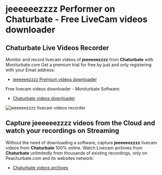 # jeeeeeezzzz Performer on Chaturbate - Free LiveCam videos downloader

## Chaturbate Live Videos Recorder

Monitor and record livecam videos of **jeeeeeezzzz** from **Chaturbate** with Moniturbate.com
Get a premium trial for free by just and only registering with your Email address:
* [jeeeeeezzzz Premium videos downloader](https://moniturbate.com/request-demo-licence-key.html)

Free livecam videos downloader - Moniturbate Software:
* [Chaturbate videos downloader](https://moniturbate.com/moniturbate-download-software.html)

![jeeeeeezzzz livecam videos recorder](https://peachurnet.com/templates/moniturbate-software.png)


## Capture jeeeeeezzzz videos from the Cloud and watch your recordings on Streaming

Without the need of downloading a software, capture **jeeeeeezzzz** livecam videos from **Chaturbate** 100% online.
Watch Livecam archives from **Chaturbate** unlimitedly from thousands of existing recordings, only on Peachurbate.com and its websites network:
* [Chaturbate videos archives](https://peachurnet.com/)